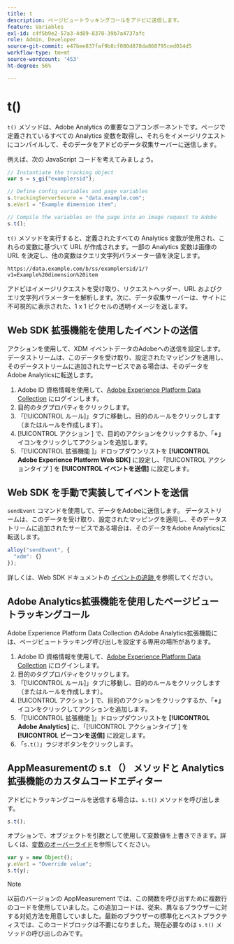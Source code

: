 ```yaml
---
title: t
description: ページビュートラッキングコールをアドビに送信します。
feature: Variables
exl-id: c4f5b9e2-57a3-4d89-8378-39b7a4737afc
role: Admin, Developer
source-git-commit: e47bee837faf9b8cf080d878da860795ced014d5
workflow-type: tm+mt
source-wordcount: '453'
ht-degree: 56%

---
```


# t()

`t()` メソッドは、Adobe Analytics の重要なコアコンポーネントです。ページで定義されているすべての Analytics 変数を取得し、それらをイメージリクエストにコンパイルして、そのデータをアドビのデータ収集サーバーに送信します。

例えば、次の JavaScript コードを考えてみましょう。

```js
// Instantiate the tracking object
var s = s_gi("examplersid");

// Define config variables and page variables
s.trackingServerSecure = "data.example.com";
s.eVar1 = "Example dimension item";

// Compile the variables on the page into an image request to Adobe
s.t();
```

`t()` メソッドを実行すると、定義されたすべての Analytics 変数が使用され、これらの変数に基づいて URL が作成されます。一部の Analytics 変数は画像の URL を決定し、他の変数はクエリ文字列パラメーター値を決定します。

```text
https://data.example.com/b/ss/examplersid/1/?v1=Example%20dimension%20item
```

アドビはイメージリクエストを受け取り、リクエストヘッダー、URL およびクエリ文字列パラメーターを解析します。次に、データ収集サーバーは、サイトに不可視的に表示された、1 x 1 ピクセルの透明イメージを返します。

## Web SDK 拡張機能を使用したイベントの送信

アクションを使用して、XDM イベントデータのAdobeへの送信を設定します。 データストリームは、このデータを受け取り、設定されたマッピングを適用し、そのデータストリームに追加されたサービスである場合は、そのデータをAdobe Analyticsに転送します。

1. Adobe ID 資格情報を使用して、[Adobe Experience Platform Data Collection](https://experience.adobe.com/data-collection) にログインします。
1. 目的のタグプロパティをクリックします。
1. 「[!UICONTROL ルール]」タブに移動し、目的のルールをクリックします（またはルールを作成します）。
1. [!UICONTROL  アクション ] で、目的のアクションをクリックするか、「**+」** イコンをクリックしてアクションを追加します。
1. 「[!UICONTROL  拡張機能 ]」ドロップダウンリストを **[!UICONTROL Adobe Experience Platform Web SDK]** に設定し、「[!UICONTROL  アクションタイプ ] を **[!UICONTROL イベントを送信]** に設定します。

## Web SDK を手動で実装してイベントを送信

`sendEvent` コマンドを使用して、データをAdobeに送信します。 データストリームは、このデータを受け取り、設定されたマッピングを適用し、そのデータストリームに追加されたサービスである場合は、そのデータをAdobe Analyticsに転送します。

```js
alloy("sendEvent", {
  "xdm": {}
});
```

詳しくは、Web SDK ドキュメントの [ イベントの追跡 ](https://experienceleague.adobe.com/docs/experience-platform/edge/fundamentals/tracking-events.html?lang=ja) を参照してください。

## Adobe Analytics拡張機能を使用したページビュートラッキングコール

Adobe Experience Platform Data Collection のAdobe Analytics拡張機能には、ページビュートラッキング呼び出しを設定する専用の場所があります。

1. Adobe ID 資格情報を使用して、[Adobe Experience Platform Data Collection](https://experience.adobe.com/data-collection) にログインします。
1. 目的のタグプロパティをクリックします。
1. 「[!UICONTROL ルール]」タブに移動し、目的のルールをクリックします（またはルールを作成します）。
1. [!UICONTROL  アクション ] で、目的のアクションをクリックするか、「**+」** イコンをクリックしてアクションを追加します。
1. 「[!UICONTROL  拡張機能 ]」ドロップダウンリストを **[!UICONTROL Adobe Analytics]** に、「[!UICONTROL  アクションタイプ ] を **[!UICONTROL ビーコンを送信]** に設定します。
1. 「`s.t()`」ラジオボタンをクリックします。

## AppMeasurementの s.t （） メソッドと Analytics 拡張機能のカスタムコードエディター

アドビにトラッキングコールを送信する場合は、`s.t()` メソッドを呼び出します。

```js
s.t();
```

オプションで、オブジェクトを引数として使用して変数値を上書きできます。詳しくは、[変数のオーバーライド](../../js/overrides.md)を参照してください。

```js
var y = new Object();
y.eVar1 = "Override value";
s.t(y);
```

>[!NOTE]
>
> 以前のバージョンの AppMeasurement では、この関数を呼び出すために複数行のコードを使用していました。この追加コードは、従来、異なるブラウザーに対する対処方法を用意していました。最新のブラウザーの標準化とベストプラクティスでは、このコードブロックは不要になりました。現在必要なのは `s.t()` メソッドの呼び出しのみです。

